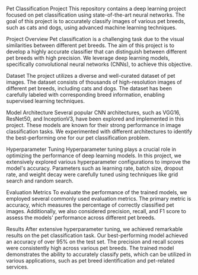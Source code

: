 Pet Classification Project
This repository contains a deep learning project focused on pet classification using state-of-the-art neural networks. The goal of this project is to accurately classify images of various pet breeds, such as cats and dogs, using advanced machine learning techniques.

Project Overview
Pet classification is a challenging task due to the visual similarities between different pet breeds. The aim of this project is to develop a highly accurate classifier that can distinguish between different pet breeds with high precision. We leverage deep learning models, specifically convolutional neural networks (CNNs), to achieve this objective.

Dataset
The project utilizes a diverse and well-curated dataset of pet images. The dataset consists of thousands of high-resolution images of different pet breeds, including cats and dogs. The dataset has been carefully labeled with corresponding breed information, enabling supervised learning techniques.

Model Architecture
Several popular CNN architectures, such as VGG16, ResNet50, and InceptionV3, have been explored and implemented in this project. These models are known for their strong performance in image classification tasks. We experimented with different architectures to identify the best-performing one for our pet classification problem.

Hyperparameter Tuning
Hyperparameter tuning plays a crucial role in optimizing the performance of deep learning models. In this project, we extensively explored various hyperparameter configurations to improve the model's accuracy. Parameters such as learning rate, batch size, dropout rate, and weight decay were carefully tuned using techniques like grid search and random search.

Evaluation Metrics
To evaluate the performance of the trained models, we employed several commonly used evaluation metrics. The primary metric is accuracy, which measures the percentage of correctly classified pet images. Additionally, we also considered precision, recall, and F1 score to assess the models' performance across different pet breeds.

Results
After extensive hyperparameter tuning, we achieved remarkable results on the pet classification task. Our best-performing model achieved an accuracy of over 95% on the test set. The precision and recall scores were consistently high across various pet breeds. The trained model demonstrates the ability to accurately classify pets, which can be utilized in various applications, such as pet breed identification and pet-related services.
